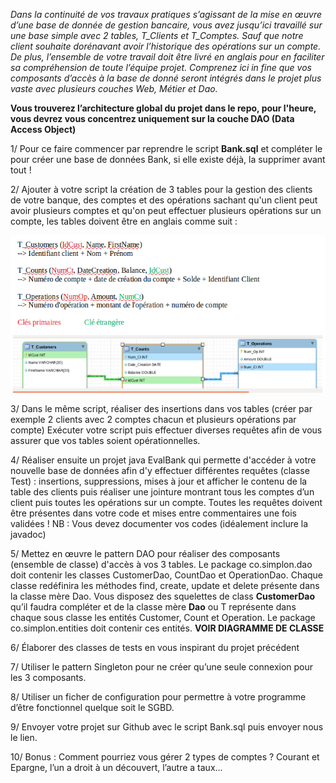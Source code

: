 
*Dans la continuité de vos travaux pratiques s’agissant de la mise en œuvre d’une base de donnée de gestion bancaire, vous avez jusqu’ici travaillé sur une base simple avec 2 tables, T_Clients et T_Comptes. Sauf que notre client souhaite dorénavant avoir l’historique des opérations sur un compte. De plus, l’ensemble de votre travail doit être livré en anglais pour en faciliter sa compréhension de toute l’équipe projet. Comprenez ici in fine que vos composants d’accès à la base de donné seront intégrés dans le projet plus vaste avec plusieurs couches Web, Métier et Dao.*

**Vous trouverez l’architecture global du projet dans le repo, pour l'heure, vous devrez vous concentrez uniquement sur la couche DAO (Data Access Object)**

1/ Pour ce faire commencer par reprendre le script **Bank.sql** et compléter le pour créer une base de données Bank, si elle existe déjà, la supprimer avant tout !

2/ Ajouter à votre script la création de 3 tables pour la gestion des clients de votre banque, des comptes et des opérations sachant qu'un client peut avoir plusieurs comptes et qu'on peut effectuer plusieurs opérations sur un compte, les tables doivent être en anglais comme suit : 

 ![center](/schéma.png)


3/ Dans le même script, réaliser des insertions dans vos tables (créer par exemple 2 clients avec 2 comptes chacun et plusieurs opérations par compte) 
Exécuter votre script puis effectuer diverses requêtes afin de vous assurer que vos tables soient opérationnelles.

4/ Réaliser ensuite un projet java EvalBank qui permette d'accéder à votre nouvelle base de données afin d'y effectuer différentes requêtes (classe Test) : insertions, suppressions, mises à jour et afficher le contenu de la table des clients puis réaliser une jointure montrant tous les comptes d’un client puis toutes les opérations sur un compte.
Toutes les requêtes doivent être présentes dans votre code et mises entre commentaires une fois validées !
NB : Vous devez documenter vos codes (idéalement inclure la javadoc)

5/ Mettez en œuvre le pattern DAO pour réaliser des composants (ensemble de classe) d'accès à vos 3 tables.
Le package co.simplon.dao doit contenir les classes CustomerDao, CountDao et OperationDao. Chaque classe redéfinira les méthodes find, create, update et delete présente dans la classe mère Dao.
Vous disposez des squelettes de class **CustomerDao** qu’il faudra compléter et de la classe mère **Dao<T>** ou T représente dans chaque sous classe les entités Customer, Count et Operation.
Le package co.simplon.entities doit contenir ces entités.
**VOIR DIAGRAMME DE CLASSE**

6/ Élaborer des classes de tests en vous inspirant du projet précédent

7/ Utiliser le pattern Singleton pour ne créer qu’une seule connexion pour les 3 composants.

8/ Utiliser un ficher de configuration pour permettre à votre programme d’être fonctionnel quelque soit le SGBD.

9/ Envoyer votre projet sur Github avec le script Bank.sql puis envoyer nous le lien.

10/ Bonus : Comment pourriez vous gérer 2 types de comptes ? Courant et Epargne, l’un a droit à un découvert, l’autre a taux...
